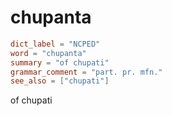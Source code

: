 # chupanta

``` toml
dict_label = "NCPED"
word = "chupanta"
summary = "of chupati"
grammar_comment = "part. pr. mfn."
see_also = ["chupati"]
```

of chupati

